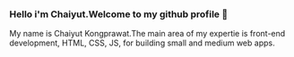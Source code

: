 ### Hello i'm Chaiyut.Welcome to my github profile 👋
My name is Chaiyut Kongprawat.The main area of my expertie is front-end development, HTML, CSS, JS, for building small and medium web apps.
<!--
**ChaiyutK/ChaiyutK** is a ✨ _special_ ✨ repository because its `README.md` (this file) appears on your GitHub profile.
Here are some ideas to get you started:

- 🔭 I’m currently working on ...
- 🌱 I’m currently learning ...
- 👯 I’m looking to collaborate on ...
- 🤔 I’m looking for help with ...
- 💬 Ask me about ...
- 📫 How to reach me: ...
- 😄 Pronouns: ...
- ⚡ Fun fact: ...
-->
